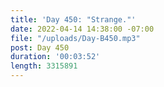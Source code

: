 ```yaml
---
title: 'Day 450: "Strange."'
date: 2022-04-14 14:38:00 -07:00
file: "/uploads/Day-B450.mp3"
post: Day 450
duration: '00:03:52'
length: 3315891
---
```


